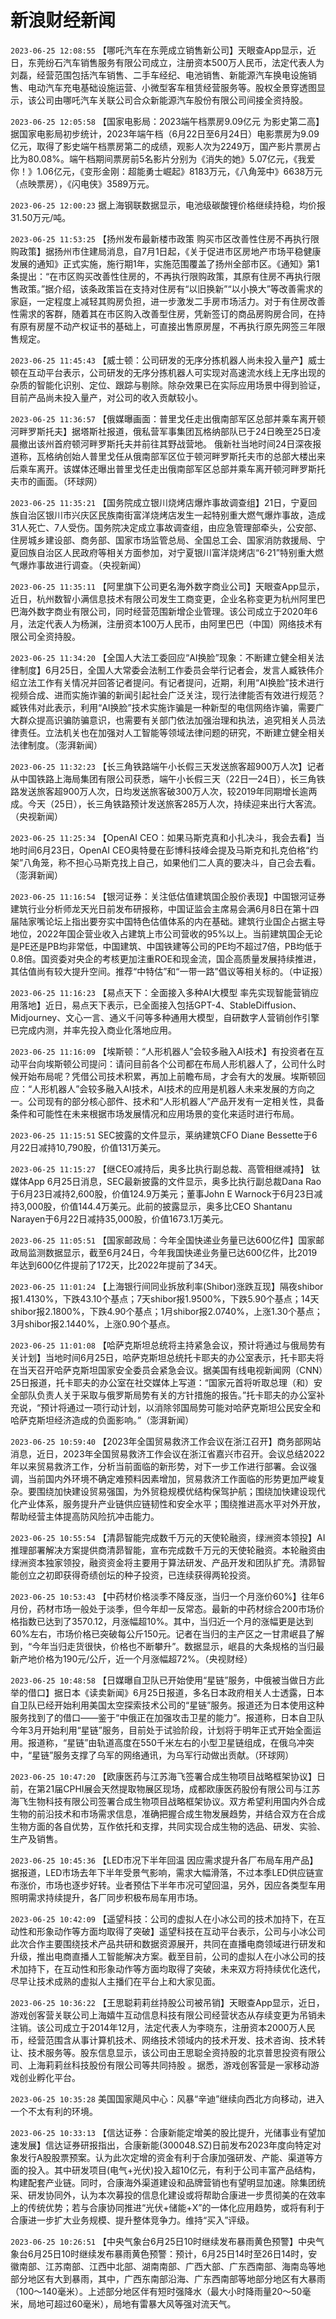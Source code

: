 # 新浪财经新闻
`2023-06-25 12:08:55` 【哪吒汽车在东莞成立销售新公司】天眼查App显示，近日，东莞纷石汽车销售服务有限公司成立，注册资本500万人民币，法定代表人为刘磊，经营范围包括汽车销售、二手车经纪、电池销售、新能源汽车换电设施销售、电动汽车充电基础设施运营、小微型客车租赁经营服务等。股权全景穿透图显示，该公司由哪吒汽车关联公司合众新能源汽车股份有限公司间接全资持股。

`2023-06-25 12:05:58` 【国家电影局：2023端午档票房9.09亿元 为影史第二高】据国家电影局初步统计，2023年端午档（6月22日至6月24日）电影票房为9.09亿元，取得了影史端午档票房第二的成绩，观影人次为2249万，国产影片票房占比为80.08%。端午档期间票房前5名影片分别为《消失的她》5.07亿元，《我爱你！》1.06亿元，《变形金刚：超能勇士崛起》8183万元，《八角笼中》6638万元（点映票房），《闪电侠》3589万元。

`2023-06-25 12:00:23` 据上海钢联数据显示，电池级碳酸锂价格继续持稳，均价报31.50万元/吨。

`2023-06-25 11:53:25` 【扬州发布最新楼市政策 购买市区改善性住房不再执行限购政策】据扬州市住建局消息，自7月1日起，《关于促进市区房地产市场平稳健康发展的通知》正式实施，施行期1年，实施范围覆盖了扬州全部市区。《通知》第1条提出：“在市区购买改善性住房的，不再执行限购政策，其原有住房不再执行限售政策。”据介绍，该条政策旨在支持对住房有“以旧换新”“以小换大”等改善需求的家庭，一定程度上减轻其购房负担，进一步激发二手房市场活力。对于有住房改善性需求的客群，随着其在市区购入改善型住房，凭新签订的商品房购房合同，在持有原有房屋不动产权证书的基础上，可直接出售原房屋，不再执行原先网签三年限售规定。

`2023-06-25 11:45:43` 【威士顿：公司研发的无序分拣机器人尚未投入量产】威士顿在互动平台表示，公司研发的无序分拣机器人可实现对高速流水线上无序出现的杂质的智能化识别、定位、跟踪与剔除。除杂效果已在实际应用场景中得到验证，目前产品尚未投入量产，对公司的收入贡献较小。

`2023-06-25 11:36:57` 【俄媒曝画面：普里戈任走出俄南部军区总部并乘车离开顿河畔罗斯托夫】据塔斯社报道，俄私营军事集团瓦格纳部队已于24日晚至25日凌晨撤出该州首府顿河畔罗斯托夫并前往其野战营地。 俄新社当地时间24日深夜报道称，瓦格纳创始人普里戈任从俄南部军区位于顿河畔罗斯托夫市的总部大楼出来后乘车离开。该媒体还曝出普里戈任走出俄南部军区总部并乘车离开顿河畔罗斯托夫市的画面。（环球网）

`2023-06-25 11:35:21` 【国务院成立银川烧烤店爆炸事故调查组】21日，宁夏回族自治区银川市兴庆区民族南街富洋烧烤店发生一起特别重大燃气爆炸事故，造成31人死亡、7人受伤。国务院决定成立事故调查组，由应急管理部牵头，公安部、住房城乡建设部、商务部、国家市场监管总局、全国总工会、国家消防救援局、宁夏回族自治区人民政府等相关方面参加，对宁夏银川富洋烧烤店“6·21”特别重大燃气爆炸事故进行调查。（央视新闻）

`2023-06-25 11:35:11` 【阿里旗下公司更名海外数字商业公司】天眼查App显示，近日，杭州数智小满信息技术有限公司发生工商变更，企业名称变更为杭州阿里巴巴海外数字商业有限公司，同时经营范围新增企业管理。该公司成立于2020年6月，法定代表人为杨渊，注册资本100万人民币，由阿里巴巴（中国）网络技术有限公司全资持股。

`2023-06-25 11:34:20` 【全国人大法工委回应“AI换脸”现象：不断建立健全相关法律制度】6月25日，全国人大常委会法制工作委员会举行记者会，发言人臧铁伟介绍立法工作有关情况并回答记者提问。有记者提问，近期，利用“AI换脸”技术进行视频合成、进而实施诈骗的新闻引起社会广泛关注，现行法律能否有效进行规范？臧铁伟对此表示，利用“AI换脸”技术实施诈骗是一种新型的电信网络诈骗，需要广大群众提高识骗防骗意识，也需要有关部门依法加强治理和执法，追究相关人员法律责任。立法机关也在加强对人工智能等领域法律问题的研究，不断建立健全相关法律制度。（澎湃新闻）

`2023-06-25 11:32:23` 【长三角铁路端午小长假三天发送旅客超900万人次】记者从中国铁路上海局集团有限公司获悉，端午小长假三天（22日—24日），长三角铁路发送旅客超900万人次，日均发送旅客破300万人次，较2019年同期增长逾两成。今天（25日），长三角铁路预计发送旅客285万人次，持续迎来出行大客流。（央视新闻）

`2023-06-25 11:25:34` 【OpenAI CEO：如果马斯克真和小扎决斗，我会去看】当地时间6月23日，OpenAI CEO奥特曼在彭博科技峰会提及马斯克和扎克伯格“约架”八角笼，称不担心马斯克找上自己，如果他们二人真的要决斗，自己会去看。（澎湃新闻）

`2023-06-25 11:16:54` 【银河证券：关注低估值建筑国企股价表现】中国银河证券建筑行业分析师龙天光日前发布研报称，中国证监会主席易会满6月8日在第十四届陆家嘴论坛上指出要夯实中国特色估值体系的内在基础。建筑行业国企占据主导地位，2022年国企营业收入占建筑上市公司营收的95%以上。当前建筑国企无论是PE还是PB均非常低，中国建筑、中国铁建等公司的PE均不超过7倍，PB均低于0.8倍。国资委对央企的考核更加注重ROE和现金流，国企高质量发展持续推进，其估值尚有较大提升空间。推荐“中特估”和“一带一路”倡议等相关标的。（中证报）

`2023-06-25 11:16:23` 【易点天下：全面接入多种AI大模型 率先实现智能营销应用落地】近日，易点天下表示，已全面接入包括GPT-4、StableDiffusion、Midjourney、文心一言、通义千问等多种通用大模型，自研数字人营销创作引擎已完成内测，并率先投入商业化落地应用。

`2023-06-25 11:16:09` 【埃斯顿：“人形机器人”会较多融入AI技术】有投资者在互动平台向埃斯顿公司提问：请问目前各个公司都在布局人形机器人了，公司什么时候开始布局呢？凭借公司技术积累，再加上前瞻布局，才会有大的发展。埃斯顿回应：“人形机器人”会较多融入AI技术，AI技术的应用是机器人未来发展的方向之一。公司现有的部分核心部件、技术和“人形机器人”产品开发有一定相关性，具备条件和可能性在未来根据市场发展情况和应用场景的变化来适时进行布局。

`2023-06-25 11:15:51` SEC披露的文件显示，莱纳建筑CFO Diane Bessette于6月22日减持10,790股，价值131万美元。

`2023-06-25 11:15:27` 【继CEO减持后，奥多比执行副总裁、高管相继减持】 钛媒体App 6月25日消息，SEC最新披露的文件显示，奥多比执行副总裁Dana Rao于6月23日减持2,600股，价值124.9万美元；董事John E Warnock于6月23日减持3,000股，价值144.4万美元。此前的披露显示，奥多比CEO Shantanu Narayen于6月22日减持35,000股，价值1673.1万美元。

`2023-06-25 11:05:51` 【国家邮政局：今年全国快递业务量已达600亿件】国家邮政局监测数据显示，截至6月24日，今年我国快递业务量已达600亿件，比2019年达到600亿件提前了172天，比2022年提前了34天。

`2023-06-25 11:01:24` 【上海银行间同业拆放利率(Shibor)涨跌互现】隔夜shibor报1.4130%，下跌43.10个基点；7天shibor报1.9500%，下跌5.90个基点；14天shibor报2.1800%，下跌4.90个基点；1月shibor报2.0740%，上涨1.30个基点；3月shibor报2.1440%，上涨0.90个基点。

`2023-06-25 11:01:08` 【哈萨克斯坦总统将主持紧急会议，预计将通过与俄局势有关计划】当地时间6月25日，哈萨克斯坦总统托卡耶夫的办公室表示，托卡耶夫将在当天召开哈萨克斯坦国家安全委员会紧急会议。据美国有线电视新闻网（CNN）25日报道，托卡耶夫的办公室在社交媒体上写道：“国家元首将听取总理（和）安全部队负责人关于采取与俄罗斯局势有关的方针措施的报告。”托卡耶夫的办公室补充说，“预计将通过一项行动计划，以消除邻国局势可能对哈萨克斯坦公民安全和哈萨克斯坦经济造成的负面影响。”（澎湃新闻）

`2023-06-25 10:59:40` 【2023年全国贸易救济工作会议在浙江召开】商务部网站消息，近日，2023年全国贸易救济工作会议在浙江省嘉兴市召开。会议总结2022年以来贸易救济工作，分析当前面临的新形势，对下一步工作进行部署。会议强调，当前国内外环境不确定难预料因素增加，贸易救济工作面临的形势更加严峻复杂。要围绕加快建设贸易强国，为外贸稳规模优结构保驾护航；围绕加快建设现代化产业体系，服务提升产业链供应链韧性和安全水平；围绕推进高水平对外开放，帮助经营主体提高防风险抗冲击能力。

`2023-06-25 10:55:54` 【清昴智能完成数千万元的天使轮融资，绿洲资本领投】AI推理部署解决方案提供商清昴智能，宣布完成数千万元的天使轮融资。本轮融资由绿洲资本独家领投，融资资金将主要用于算法研发、产品开发和团队扩充。清昴智能创立之初即获得奇绩创坛的种子投资，已连续获得两轮投资。

`2023-06-25 10:53:43` 【中药材价格淡季不降反涨，当归一个月涨价60%】往年6月份，药材市场一般处于淡季，但今年却一反常态。最新的中药材综合200市场价格指数已达到了3570.12，月涨幅超10%。其中，当归近一个月的涨幅更是达到60%左右，市场价格已突破每公斤150元。记者在当归的主产区之一甘肃岷县了解到，“今年当归走货很快，价格也不断攀升”。数据显示，岷县的大条规格的当归最新产地价格为190元/公斤，近一个月涨幅超72%。（央视财经）

`2023-06-25 10:48:58` 【日媒曝自卫队已开始使用“星链”服务，中俄被当做日方此举的借口】据日本《读卖新闻》6月25日报道，多名日本政府相关人士透露，日本自卫队已经开始利用美国太空探索技术公司的“星链”服务。报道还为日本使用这种服务找到了的借口——鉴于“中俄正在加强攻击卫星的能力”。报道称，日本自卫队今年3月开始利用“星链”服务，目前处于试验阶段，计划将于明年正式开始全面运用。报道称，“星链”由轨道高度在550千米左右的小型卫星链组成，在俄乌冲突中，“星链”服务支撑了乌军的网络通讯，为乌军行动做出贡献。（环球网）

`2023-06-25 10:47:20` 【欧康医药与江苏海飞签署合成生物项目战略框架协议】日前，在第21届CPHI展会天然提取物展区现场，成都欧康医药股份有限公司与江苏海飞生物科技有限公司签署合成生物项目战略框架协议。双方希望利用国内外合成生物的前沿技术和市场需求信息，准确把握合成生物发展趋势，并结合双方在合成生物方面的各自优势，互作依托和支撑，共同实现合成生物的选品、研发、实验、生产及销售。

`2023-06-25 10:45:36` 【LED市况下半年回温 因应需求提升各厂布局车用产品】据报道，LED市场去年下半年受景气影响，需求大幅滑落，不过本季LED供应链宣布涨价，市场也逐步好转。业者预估下半年市况可望回温，另外，因应各类型车用照明需求持续提升，各厂同步积极布局车用市场。

`2023-06-25 10:42:09` 【遥望科技：公司的虚拟人在小冰公司的技术加持下，在互动性和形象动作等方面均取得了突破】遥望科技在互动平台表示，公司与小冰公司此次合作主要围绕技术产品共研和数据资源展开，共同在直播电商领域进行研发和升级，推出电商直播人工智能解决方案。截至目前，公司的虚拟人在小冰公司的技术加持下，在互动性和形象动作等方面均取得了突破，未来双方将持续优化迭代，尽早让技术成熟的虚拟人主播们在平台上和大家见面。

`2023-06-25 10:36:22` 【王思聪莉莉丝持股公司被吊销】天眼查App显示，近日，游戏创客营关联公司上海嬉牛互动信息科技有限公司经营状态从存续变更为吊销未注销。该公司成立于2014年12月，法定代表人为李晓东，注册资本2000万人民币，经营范围含从事计算机技术、网络技术领域内的技术开发、技术咨询、技术转让、技术服务等。股东信息显示，该公司由王思聪全资持股的北京普思投资有限公司、上海莉莉丝科技股份有限公司等共同持股 。据悉，游戏创客营是一家移动游戏创业孵化平台。

`2023-06-25 10:35:28` 美国国家飓风中心：风暴“辛迪”继续向西北方向移动，进入一个不太有利的环境。

`2023-06-25 10:33:13` 【信达证券：合康新能定增美的股比提升，光储事业有望加速发展】信达证券研报指出，合康新能(300048.SZ)日前发布2023年度向特定对象发行A股股票预案。认为此次定增的资金有利于合康加强研发、产能、渠道等方面的投入。其中研发项目(电气+光伏)投入超10亿元，有利于公司丰富产品结构，构建配套产业链。同时，合康海外渠道建设和品牌营销也有望明显加速。除集团统采、研发协同外，认为本次募投的信息化建设或将帮助合康进一步贯彻美的在效率上的传统优势；若与合康协同推进“光伏+储能+X”的一体化应用趋势，或将有利于合康进一步扩大业务规模、提升整体竞争力。维持“买入”评级。

`2023-06-25 10:26:51` 【中央气象台6月25日10时继续发布暴雨黄色预警】中央气象台6月25日10时继续发布暴雨黄色预警：预计，6月25日14时至26日14时，安徽南部、江苏南部、江西中北部、湖南南部、广西大部、广东西南部、海南岛等地部分地区有大到暴雨，其中，广西东南部沿海、广东西南部等地部分地区有大暴雨（100～140毫米）。上述部分地区伴有短时强降水（最大小时降雨量20～50毫米，局地可超过60毫米），局地有雷暴大风等强对流天气。

